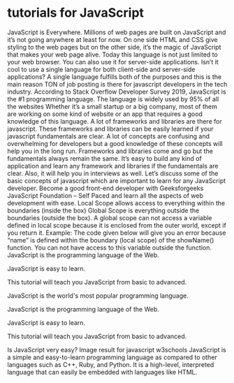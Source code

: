 # tutorials for JavaScript
JavaScript is Everywhere. Millions of web pages are built on JavaScript and it’s not going anywhere at least for now. On one side HTML and CSS give styling to the web pages but on the other side, it’s the magic of JavaScript that makes your web page alive. Today this language is not just limited to your web browser. You can also use it for server-side applications. Isn’t it cool to use a single language for both client-side and server-side applications? A single language fulfills both of the purposes and this is the main reason TON of job posting is there for javascript developers in the tech industry. 
According to Stack Overflow Developer Survey 2019, JavaScript is the #1 programming language. The language is widely used by 95% of all the websites Whether it’s a small startup or a big company, most of them are working on some kind of website or an app that requires a good knowledge of this language. A lot of frameworks and libraries are there for javascript. These frameworks and libraries can be easily learned if your javascript fundamentals are clear. A lot of concepts are confusing and overwhelming for developers but a good knowledge of these concepts will help you in the long run. Frameworks and libraries come and go but the fundamentals always remain the same. It’s easy to build any kind of application and learn any framework and libraries if the fundamentals are clear. Also, it will help you in interviews as well. Let’s discuss some of the basic concepts of javascript which are important to learn for any JavaScript developer. Become a good front-end developer with Geeksforgeeks JavaScript Foundation – Self Paced and learn all the aspects of web development with ease.
Local Scope allows access to everything within the boundaries (inside the box)
Global Scope is everything outside the boundaries (outside the box). A global scope can not access a variable defined in local scope because it is enclosed from the outer world, except if you return it.
Example: The code given below will give you an error because “name” is defined within the boundary (local scope) of the showName() function. You can not have access to this variable outside the function. 
JavaScript is the programming language of the Web.

JavaScript is easy to learn.

This tutorial will teach you JavaScript from basic to advanced.

JavaScript is the world's most popular programming language.

JavaScript is the programming language of the Web.

JavaScript is easy to learn.

This tutorial will teach you JavaScript from basic to advanced.

Is JavaScript very easy?
Image result for javascript w3schools
JavaScript is a simple and easy-to-learn programming language as compared to other languages such as C++, Ruby, and Python. It is a high-level, interpreted language that can easily be embedded with languages like HTML.
